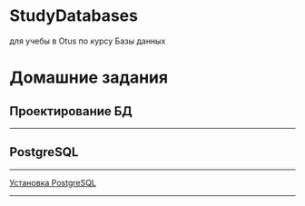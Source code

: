 # StudyDatabases
для учебы в Otus по курсу Базы данных

# Домашние задания

## Проектирование БД
_______


## PostgreSQL
_______

[Установка PostgreSQL](https://github.com/MariKuznetsova/StudyDatabases/blob/main/homework/1.6.%20%D0%A3%D1%81%D1%82%D0%B0%D0%BD%D0%BE%D0%B2%D0%BA%D0%B0%20Postgres.md)

_______